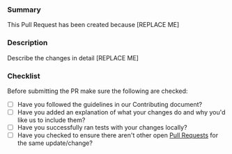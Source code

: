 <!-- About this template

This template has been taken from this github repo: https://github.com/stevemao/github-issue-templates/blob/master/checklist/PULL_REQUEST_TEMPLATE.md
 -->

### Summary

This Pull Request has been created because [REPLACE ME]

### Description

Describe the changes in detail [REPLACE ME]

### Checklist

Before submitting the PR make sure the following are checked:

- [ ] Have you followed the guidelines in our Contributing document?
- [ ] Have you added an explanation of what your changes do and why you'd like us to include them?
- [ ] Have you successfully ran tests with your changes locally?
- [ ] Have you checked to ensure there aren't other open [Pull Requests](../../../pulls) for the same update/change?
